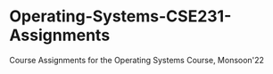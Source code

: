 # Operating-Systems-CSE231-Assignments
Course Assignments for the Operating Systems Course, Monsoon'22
